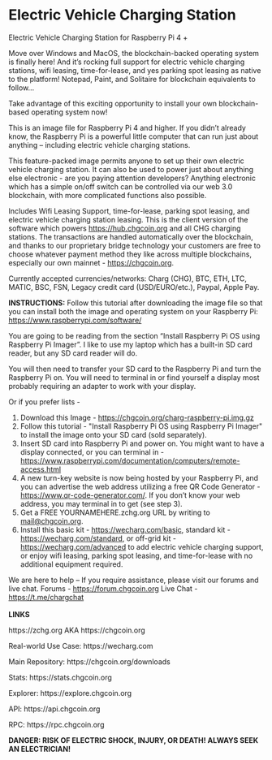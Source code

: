# Electric Vehicle Charging Station
Electric Vehicle Charging Station for Raspberry Pi 4 +

Move over Windows and MacOS, the blockchain-backed operating system is finally here! And it’s rocking full support for electric vehicle charging stations, wifi leasing, time-for-lease, and yes parking spot leasing as native to the platform!  Notepad, Paint, and Solitaire for blockchain equivalents to follow...

Take advantage of this exciting opportunity to install your own blockchain-based operating system now!

This is an image file for Raspberry Pi 4 and higher. If you didn’t already know, the Raspberry Pi is a powerful little computer that can run just about anything – including electric vehicle charging stations. 

This feature-packed image permits anyone to set up their own electric vehicle charging station.  It can also be used to power just about anything else electronic - are you paying attention developers?  Anything electronic which has a simple on/off switch can be controlled via our web 3.0 blockchain, with more complicated functions also possible.  

Includes Wifi Leasing Support, time-for-lease, parking spot leasing, and electric vehicle charging station leasing.  This is the client version of the software which powers https://hub.chgcoin.org and all CHG charging stations.  The transactions are handled automatically over the blockchain, and thanks to our proprietary bridge technology your customers are free to choose whatever payment method they like across multiple blockchains, especially our own mainnet - https://chgcoin.org.

Currently accepted currencies/networks: Charg (CHG), BTC, ETH, LTC, MATIC, BSC, FSN, Legacy credit card (USD/EURO/etc.), Paypal, Apple Pay.

<b>INSTRUCTIONS:</B> Follow this tutorial after downloading the image file so that you can install both the image and operating system on your Raspberry Pi: https://www.raspberrypi.com/software/  

You are going to be reading from the section “Install Raspberry Pi OS using Raspberry Pi Imager”. I like to use my laptop which has a built-in SD card reader, but any SD card reader will do.

You will then need to transfer your SD card to the Raspberry Pi and turn the Raspberry Pi on. You will need to terminal in or find yourself a display most probably requiring an adapter to work with your display.

Or if you prefer lists -

1) Download this Image - https://chgcoin.org/charg-raspberry-pi.img.gz
2) Follow this tutorial - "Install Raspberry Pi OS using Raspberry Pi Imager" to install the image onto your SD card (sold separately).
3) Insert SD card into Raspberry Pi and power on. You might want to have a display connected, or you can terminal in - https://www.raspberrypi.com/documentation/computers/remote-access.html
4) A new turn-key website is now being hosted by your Raspberry Pi, and you can advertise the web address utilizing a free QR Code Generator - https://www.qr-code-generator.com/. If you don’t know your web address, you may terminal in to get (see step 3).
5) Get a FREE YOURNAMEHERE.zchg.org URL by writing to mail@chgcoin.org.
6) Install this basic kit - https://wecharg.com/basic, standard kit - https://wecharg.com/standard, or off-grid kit - https://wecharg.com/advanced to add electric vehicle charging support, or enjoy wifi leasing, parking spot leasing, and time-for-lease with no additional equipment required.

We are here to help – If you require assistance, please visit our forums and live chat.
Forums - https://forum.chgcoin.org
Live Chat - https://t.me/chargchat
<br><br><b>LINKS</b>
<p>https://zchg.org AKA https://chgcoin.org
<p>Real-world Use Case: https://wecharg.com
<p>Main Repository: https://chgcoin.org/downloads
<p>Stats: https://stats.chgcoin.org
<p>Explorer: https://explore.chgcoin.org
<p>API: https://api.chgcoin.org
<p>RPC: https://rpc.chgcoin.org

  <b>DANGER: RISK OF ELECTRIC SHOCK, INJURY, OR DEATH!  ALWAYS SEEK AN ELECTRICIAN!</b>
